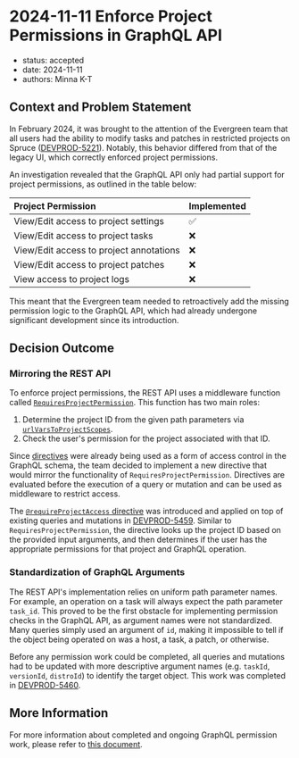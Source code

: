 # 2024-11-11 Enforce Project Permissions in GraphQL API

- status: accepted
- date: 2024-11-11
- authors: Minna K-T

## Context and Problem Statement

In February 2024, it was brought to the attention of the Evergreen team that all users had the ability to modify tasks and patches in restricted projects on Spruce ([DEVPROD-5221](https://jira.mongodb.org/browse/DEVPROD-5221)). Notably, this behavior differed from that of the legacy UI, which correctly enforced project permissions.

An investigation revealed that the GraphQL API only had partial support for project permissions, as outlined in the table below:

| Project Permission                      | Implemented |
| :-------------------------------------- | :---------- |
| View/Edit access to project settings    | ✅          |
| View/Edit access to project tasks       | ❌          |
| View/Edit access to project annotations | ❌          |
| View/Edit access to project patches     | ❌          |
| View access to project logs             | ❌          |

This meant that the Evergreen team needed to retroactively add the missing permission logic to the GraphQL API, which had already undergone significant development since its introduction.

## Decision Outcome

### Mirroring the REST API

To enforce project permissions, the REST API uses a middleware function called [`RequiresProjectPermission`](https://github.com/evergreen-ci/evergreen/blob/af18e60d63f99d5c0fbfe4679d86a96829bc7098/rest/route/middleware.go#L605-L615). This function has two main roles:

1. Determine the project ID from the given path parameters via [`urlVarsToProjectScopes`](https://github.com/evergreen-ci/evergreen/blob/af18e60d63f99d5c0fbfe4679d86a96829bc7098/rest/route/middleware.go#L639).
2. Check the user's permission for the project associated with that ID.

Since [directives](https://the-guild.dev/graphql/tools/docs/schema-directives) were already being used as a form of access control in the GraphQL schema, the team decided to implement a new directive that would mirror the functionality of `RequiresProjectPermission`. Directives are evaluated before the execution of a query or mutation and can be used as middleware to restrict access.

The [`@requireProjectAccess` directive](https://github.com/evergreen-ci/evergreen/blob/7fd7c2065599850a41b445de4b1ff75e624fa622/graphql/schema/directives.graphql#L6-L23) was introduced and applied on top of existing queries and mutations in [DEVPROD-5459](https://jira.mongodb.org/browse/DEVPROD-5459). Similar to `RequiresProjectPermission`, the directive looks up the project ID based on the provided input arguments, and then determines if the user has the appropriate permissions for that project and GraphQL operation.

### Standardization of GraphQL Arguments

The REST API's implementation relies on uniform path parameter names. For example, an operation on a task will always expect the path parameter `task_id`. This proved to be the first obstacle for implementing permission checks in the GraphQL API, as argument names were not standardized. Many queries simply used an argument of `id`, making it impossible to tell if the object being operated on was a host, a task, a patch, or otherwise.

Before any permission work could be completed, all queries and mutations had to be updated with more descriptive argument names (e.g. `taskId`, `versionId`, `distroId`) to identify the target object. This work was completed in [DEVPROD-5460](https://jira.mongodb.org/browse/DEVPROD-5460).

## More Information

For more information about completed and ongoing GraphQL permission work, please refer to [this document](https://docs.google.com/document/d/10xqHg94Ynqcd33-qSkK6XtelGcajGWteNBdG-gUGUHI/edit?usp=sharing).
